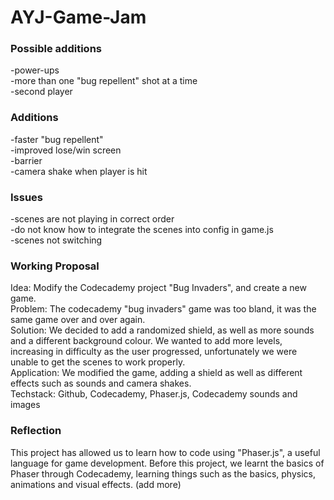 # AYJ-Game-Jam

### Possible additions
-power-ups<br>
-more than one "bug repellent" shot at a time<br>
-second player <br>

### Additions
-faster "bug repellent" <br>
-improved lose/win screen <br>
-barrier <br>
-camera shake when player is hit<br>

### Issues
-scenes are not playing in correct order <br>
-do not know how to integrate the scenes into config in game.js <br>
-scenes not switching <br>

### Working Proposal
Idea: Modify the Codecademy project "Bug Invaders", and create a new game.<br>
Problem: The codecademy "bug invaders" game was too bland, it was the same game over and over again.<br>
Solution: We decided to add a randomized shield, as well as more sounds and a different background colour. We wanted to add more levels, increasing in difficulty as the user progressed, unfortunately we were unable to get the scenes to work properly.<br>
Application: We modified the game, adding a shield as well as different effects such as sounds and camera shakes.<br>
Techstack: Github, Codecademy, Phaser.js, Codecademy sounds and images<br>

### Reflection
This project has allowed us to learn how to code using "Phaser.js", a useful language for game development. Before this project, we learnt the basics of Phaser through Codecademy, learning things such as the basics, physics, animations and visual effects. (add more)
